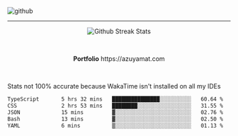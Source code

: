 ![github](https://media.discordapp.net/attachments/881363147364118528/1142610121697021952/background.png?width=1000&height=300)<br>
___
<p align="center">
  <img alt="Github Streak Stats" src="https://streak-stats.demolab.com?user=Azuyamat&theme=transparent&hide_border=true"/>
</p><br>
<p align="center">
      <strong>Portfolio</strong> https://azuyamat.com
</p><br>

Stats not 100% accurate because WakaTime isn't installed on all my IDEs
<!--START_SECTION:waka-->

```txt
TypeScript       5 hrs 32 mins   ███████████████░░░░░░░░░░   60.64 %
CSS              2 hrs 53 mins   ████████░░░░░░░░░░░░░░░░░   31.55 %
JSON             15 mins         ▓░░░░░░░░░░░░░░░░░░░░░░░░   02.76 %
Bash             13 mins         ▓░░░░░░░░░░░░░░░░░░░░░░░░   02.50 %
YAML             6 mins          ▒░░░░░░░░░░░░░░░░░░░░░░░░   01.13 %
```

<!--END_SECTION:waka-->
